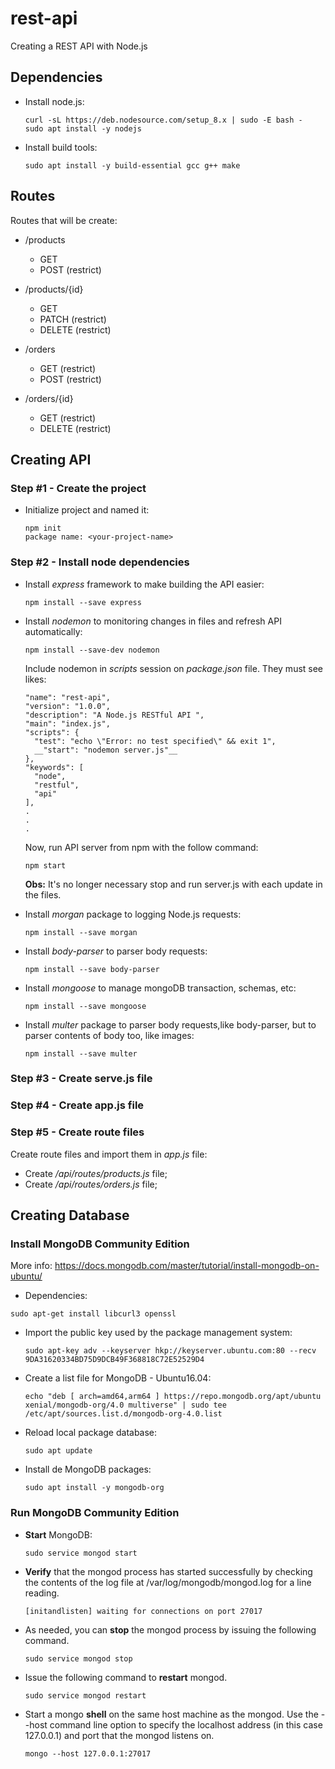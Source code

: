 # rest-api

Creating a REST API with Node.js

## Dependencies

 - Install node.js:
   ```
   curl -sL https://deb.nodesource.com/setup_8.x | sudo -E bash -
   sudo apt install -y nodejs
   ```

 - Install build tools:
   ```  
   sudo apt install -y build-essential gcc g++ make
   ```

## Routes

 Routes that will be create:

 - /products
   - GET
   - POST (restrict)

 - /products/{id}
   - GET 
   - PATCH (restrict)
   - DELETE (restrict)

 - /orders
   - GET (restrict)
   - POST (restrict) 

 - /orders/{id}
   - GET (restrict)
   - DELETE (restrict)

## Creating API

### Step #1 - Create the project

 - Initialize project and named it:
   ```
   npm init
   package name: <your-project-name>
   ```

### Step #2 - Install node dependencies

 - Install _express_ framework to make building the API easier:
   ```
   npm install --save express
   ```

 - Install _nodemon_ to monitoring changes in files and refresh API automatically:
   ```
   npm install --save-dev nodemon
   ```

   Include nodemon in _scripts_ session on _package.json_ file. They must see likes:
   ```
   "name": "rest-api",
   "version": "1.0.0",
   "description": "A Node.js RESTful API ",
   "main": "index.js",
   "scripts": {
     "test": "echo \"Error: no test specified\" && exit 1",
     __"start": "nodemon server.js"__
   },
   "keywords": [
     "node",
     "restful",
     "api"
   ],
   . 
   .
   .
   ```

   Now, run API server from npm with the follow command:
   ```
   npm start
   ```

   __Obs:__ It's no longer necessary stop and run server.js with each update in the files.

 - Install _morgan_ package to logging Node.js requests:
   ```
   npm install --save morgan
   ```

 - Install _body-parser_ to parser body requests:
   ```
   npm install --save body-parser
   ```

 - Install _mongoose_ to manage mongoDB transaction, schemas, etc:
   ```
   npm install --save mongoose
   ```

 - Install _multer_ package to parser body requests,like body-parser, but to parser contents of body too, like images:
   ```
   npm install --save multer
   ```
 
### Step #3 - Create serve.js file

### Step #4 - Create app.js file

### Step #5 - Create route files

 Create route files and import them in _app.js_ file:

 - Create _/api/routes/products.js_ file;
 - Create _/api/routes/orders.js_ file;


## Creating Database

### Install MongoDB Community Edition

 More info: https://docs.mongodb.com/master/tutorial/install-mongodb-on-ubuntu/
 
 - Dependencies:
  ```
  sudo apt-get install libcurl3 openssl
  ```

 - Import the public key used by the package management system:
   ```
   sudo apt-key adv --keyserver hkp://keyserver.ubuntu.com:80 --recv 9DA31620334BD75D9DCB49F368818C72E52529D4
   ```

 - Create a list file for MongoDB - Ubuntu16.04:
   ```
   echo "deb [ arch=amd64,arm64 ] https://repo.mongodb.org/apt/ubuntu xenial/mongodb-org/4.0 multiverse" | sudo tee /etc/apt/sources.list.d/mongodb-org-4.0.list
   ```

 - Reload local package database:
   ```
   sudo apt update
   ```

 - Install de MongoDB packages:
   ```
   sudo apt install -y mongodb-org
   ```

### Run MongoDB Community Edition

 - __Start__ MongoDB:
   ```
   sudo service mongod start
   ```

 - __Verify__ that the mongod process has started successfully by checking the contents of the log file at /var/log/mongodb/mongod.log for a line reading.
   ```
   [initandlisten] waiting for connections on port 27017
   ```

 - As needed, you can __stop__ the mongod process by issuing the following command.
   ```
   sudo service mongod stop
   ```

 - Issue the following command to __restart__ mongod.
   ```
   sudo service mongod restart
   ```

 - Start a mongo __shell__ on the same host machine as the mongod. Use the --host command line option to specify the localhost address (in this case 127.0.0.1) and port that the mongod listens on.
   ```
   mongo --host 127.0.0.1:27017
   ```
